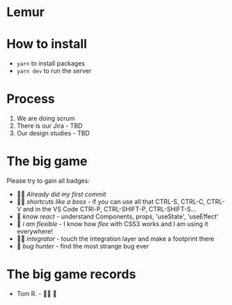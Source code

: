 # Lemur

# How to install

- `yarn` to install packages
- `yarn dev` to run the server

# Process

1. We are doing scrum
2. There is our Jira - TBD
3. Our design studies - TBD

# The big game

Please try to gain all badges:

- 👊🏻 _Already did my first commit_
- 🖖🏾 _shortcuts like a boss_ - if you can use all that CTRL-S, CTRL-C, CTRL-V and in the VS Code CTRl-P, CTRL-SHIFT-P, CTRL-SHIFT-S...
- 👾 _know react_ - understand Components, props, 'useState', 'useEffect'
- 🎨 _i am flexible_ - I know how _flex_ with CSS3 works and I am using it everywhere! 
- 🏂🏽 _integrator_ - touch the integration layer and make a footprint there
- 🐛 _bug hunter_ - find the most strange bug ever

# The big game records

- Tom R. - 👊🏻 👾
